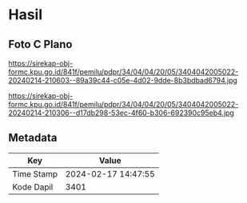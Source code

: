 # Hasil

## Foto C Plano

https://sirekap-obj-formc.kpu.go.id/841f/pemilu/pdpr/34/04/04/20/05/3404042005022-20240214-210603--89a39c44-c05e-4d02-9dde-8b3bdbad6794.jpg

https://sirekap-obj-formc.kpu.go.id/841f/pemilu/pdpr/34/04/04/20/05/3404042005022-20240214-210306--d17db298-53ec-4f60-b306-692390c95eb4.jpg


## Metadata

| Key        | Value               |
| ---------- | ------------------- |
| Time Stamp | 2024-02-17 14:47:55 |
| Kode Dapil | 3401                |



